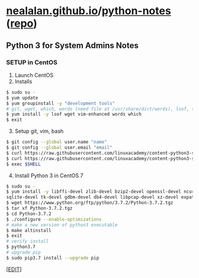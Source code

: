 # [nealalan.github.io](https://nealalan.github.io)/[python-notes](https://nealalan.github.io/Python-notes) ([repo](https://github.com/nealalan/nealalan.github.io/blob/master/Python-notes.md))

## Python 3 for System Admins Notes

### SETUP in CentOS
1. Launch CentOS
2. Installs
```bash
$ sudo su -
$ yum update
$ yum groupinstall -y "development tools"
# git, wget, which, words (need file at /usr/share/dict/words), lsof, text editor of your choice, python 3.6.5
$ yum install -y lsof wget vim-enhanced words which
$ exit
```
3. Setup git, vim, bash
```bash
$ git config --global user.name "name"
$ git config --global user.email "email"
$ curl https://raw.githubusercontent.com/linuxacademy/content-python3-sysadmin/master/helpers/bashrc -o ~/.bashrc
$ curl https://raw.githubusercontent.com/linuxacademy/content-python3-sysadmin/master/helpers/vimrc -o ~/.vimrc
$ exec $SHELL
```
4. Install Python 3 in CentOS 7
```bash
$ sudo su -
$ yum install -y libffi-devel zlib-devel bzip2-devel openssl-devel ncurses-devel \
sqlite-devel tk-devel gdbm-devel db4-devel libpcap-devel xz-devel expat-devel
$ wget https://www.python.org/ftp/python/3.7.2/Python-3.7.2.tgz
$ tar xf Python-3.7.2.tgz
$ cd Python-3.7.2
$ ./configure --enable-optimizations
# make a new version of python3 executable
$ make altinstall
$ exit
# verify install
$ python3.7
# upgrade pip
$ sudo pip3.7 install --upgrade pip
```



[[EDIT](https://github.com/nealalan/nealalan.github.io/edit/master/Python-notes.md)]
